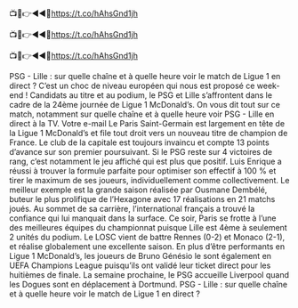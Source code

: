 📺📱👉◄◄🔴https://t.co/hAhsGnd1jh 

📺📱👉◄◄🔴https://t.co/hAhsGnd1jh 

📺📱👉◄◄🔴https://t.co/hAhsGnd1jh 



PSG - Lille : sur quelle chaîne et à quelle heure voir le match de Ligue 1 en direct ?
C’est un choc de niveau européen qui nous est proposé ce week-end ! Candidats au titre et au podium, le PSG et Lille s’affrontent dans le cadre de la 24ème journée de Ligue 1 McDonald’s. On vous dit tout sur ce match, notamment sur quelle chaîne et à quelle heure voir PSG - Lille en direct à la TV.
Votre e-mail
Le Paris Saint-Germain est largement en tête de la Ligue 1 McDonald’s et file tout droit vers un nouveau titre de champion de France. Le club de la capitale est toujours invaincu et compte 13 points d’avance sur son premier poursuivant. Si le PSG reste sur 4 victoires de rang, c’est notamment le jeu affiché qui est plus que positif. Luis Enrique a réussi à trouver la formule parfaite pour optimiser son effectif à 100 % et tirer le maximum de ses joueurs, individuellement comme collectivement. Le meilleur exemple est la grande saison réalisée par Ousmane Dembélé, buteur le plus prolifique de l’Hexagone avec 17 réalisations en 21 matchs joués. Au sommet de sa carrière, l’international français a trouvé la confiance qui lui manquait dans la surface. Ce soir, Paris se frotte à l’une des meilleures équipes du championnat puisque Lille est 4ème à seulement 2 unités du podium. Le LOSC vient de battre Rennes (0-2) et Monaco (2-1), et réalise globalement une excellente saison. En plus d’être performants en Ligue 1 McDonald’s, les joueurs de Bruno Génésio le sont également en UEFA Champions League puisqu’ils ont validé leur ticket direct pour les huitièmes de finale. La semaine prochaine, le PSG accueille Liverpool quand les Dogues sont en déplacement à Dortmund. PSG - Lille : sur quelle chaîne et à quelle heure voir le match de Ligue 1 en direct ?
